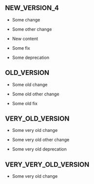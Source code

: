 ## NEW_VERSION_4
* Some change
* Some other change
* New content

* Some fix

* Some deprecation

## OLD_VERSION
* Some old change
* Some old other change

* Some old fix

## VERY_OLD_VERSION
* Some very old change
* Some very old other change

* Some very old deprecation

## VERY_VERY_OLD_VERSION
* Some very old change